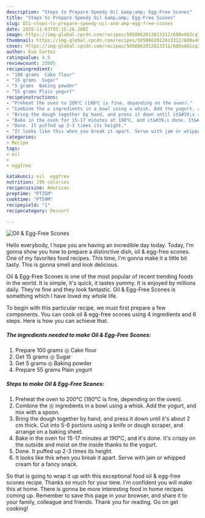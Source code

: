 ```yaml
---
description: "Steps to Prepare Speedy Oil &amp;amp; Egg-Free Scones"
title: "Steps to Prepare Speedy Oil &amp;amp; Egg-Free Scones"
slug: 851-steps-to-prepare-speedy-oil-and-amp-egg-free-scones
date: 2020-11-03T05:15:26.208Z
image: https://img-global.cpcdn.com/recipes/5058662012813312/680x482cq70/oil-egg-free-scones-recipe-main-photo.jpg
thumbnail: https://img-global.cpcdn.com/recipes/5058662012813312/680x482cq70/oil-egg-free-scones-recipe-main-photo.jpg
cover: https://img-global.cpcdn.com/recipes/5058662012813312/680x482cq70/oil-egg-free-scones-recipe-main-photo.jpg
author: Eva Cortez
ratingvalue: 4.5
reviewcount: 33805
recipeingredient:
- "100 grams  Cake flour"
- "15 grams  Sugar"
- "5 grams  Baking powder"
- "55 grams Plain yogurt"
recipeinstructions:
- "Preheat the oven to 200℃ (190℃ is fine, depending on the oven)."
- "Combine the ◎ ingredients in a bowl using a whisk. Add the yogurt, and mix with a spoon."
- "Bring the dough together by hand, and press it down until it&#39;s about 2 cm thick. Cut into 5-6 portions using a knife or dough scraper, and arrange on a baking sheet."
- "Bake in the oven for 15-17 minutes at 190℃, and it&#39;s done. It&#39;s crispy on the outside and moist on the inside thanks to the yogurt."
- "Done. It puffed up 2-3 times its height."
- "It looks like this when you break it apart. Serve with jam or whipped cream for a fancy snack."
categories:
- Recipe
tags:
- oil
- 
- eggfree

katakunci: oil  eggfree 
nutrition: 299 calories
recipecuisine: American
preptime: "PT35M"
cooktime: "PT59M"
recipeyield: "1"
recipecategory: Dessert

---
```



![Oil &amp; Egg-Free Scones](https://img-global.cpcdn.com/recipes/5058662012813312/680x482cq70/oil-egg-free-scones-recipe-main-photo.jpg)

Hello everybody, I hope you are having an incredible day today. Today, I'm gonna show you how to prepare a distinctive dish, oil &amp; egg-free scones. One of my favorites food recipes. This time, I'm gonna make it a little bit tasty. This is gonna smell and look delicious.

Oil &amp; Egg-Free Scones is one of the most popular of recent trending foods in the world. It is simple, it's quick, it tastes yummy. It is enjoyed by millions daily. They're fine and they look fantastic. Oil &amp; Egg-Free Scones is something which I have loved my whole life.




To begin with this particular recipe, we must first prepare a few components. You can cook oil &amp; egg-free scones using 4 ingredients and 6 steps. Here is how you can achieve that.

<!--inarticleads1-->

##### The ingredients needed to make Oil &amp; Egg-Free Scones:

1. Prepare 100 grams ◎ Cake flour
1. Get 15 grams ◎ Sugar
1. Get 5 grams ◎ Baking powder
1. Prepare 55 grams Plain yogurt




<!--inarticleads2-->

##### Steps to make Oil &amp; Egg-Free Scones:

1. Preheat the oven to 200℃ (190℃ is fine, depending on the oven).
1. Combine the ◎ ingredients in a bowl using a whisk. Add the yogurt, and mix with a spoon.
1. Bring the dough together by hand, and press it down until it&#39;s about 2 cm thick. Cut into 5-6 portions using a knife or dough scraper, and arrange on a baking sheet.
1. Bake in the oven for 15-17 minutes at 190℃, and it&#39;s done. It&#39;s crispy on the outside and moist on the inside thanks to the yogurt.
1. Done. It puffed up 2-3 times its height.
1. It looks like this when you break it apart. Serve with jam or whipped cream for a fancy snack.




So that is going to wrap it up with this exceptional food oil &amp; egg-free scones recipe. Thanks so much for your time. I'm confident you will make this at home. There is gonna be more interesting food in home recipes coming up. Remember to save this page in your browser, and share it to your family, colleague and friends. Thank you for reading. Go on get cooking!
